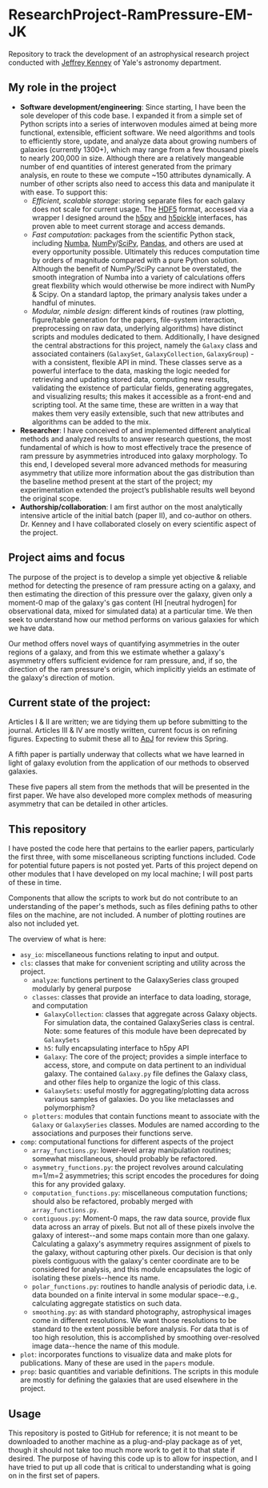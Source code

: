 # ResearchProject-RamPressure-EM-JK
Repository to track the development of an astrophysical research project conducted with [Jeffrey Kenney](http://www.astro.yale.edu/kenney/pages/index.html) of Yale's astronomy department.

## My role in the project
* **Software development/engineering**: Since starting, I have been the sole developer of this code base. I expanded it from a simple set of Python scripts into a series of interwoven modules aimed at being more functional, extensible, efficient software. We need algorithms and tools to efficiently store, update, and analyze data about growing numbers of galaxies (currently 1300+), which may range from a few thousand pixels to nearly 200,000 in size. Although there are a relatively mangeable number of end quantities of interest generated from the primary analysis, en route to these we compute ~150 attributes dynamically. A number of other scripts also need to access this data and manipulate it with ease. To support this:
	- *Efficient, scalable storage*: storing separate files for each galaxy does not scale for current usage. The [HDF5](https://www.hdfgroup.org/solutions/hdf5) format, accessed via a wrapper I designed around the [h5py](https://www.h5py.org/) and [h5pickle](https://github.com/DaanVanVugt/h5pickle) interfaces, has proven able to meet current storage and access demands.
	- *Fast computation*: packages from the scientific Python stack, including [Numba](https://numba.pydata.org/), [NumPy](https://numpy.org/)/[SciPy](https://www.scipy.org/), [Pandas](https://pandas.pydata.org/), and others are used at every opportunity possible. Ultimately this reduces computation time by orders of magnitude compared with a pure Python solution. Although the benefit of NumPy/SciPy cannot be overstated, the smooth integration of Numba into a variety of calculations offers great flexbility which would otherwise be more indirect with NumPy & Scipy. On a standard laptop, the primary analysis takes under a handful of minutes.
	- *Modular, nimble design*: different kinds of routines (raw plotting, figure/table generation for the papers, file-system interaction, preprocessing on raw data, underlying algorithms) have distinct scripts and modules dedicated to them. Additionally, I have designed the central abstractions for this project, namely the `Galaxy` class and associated containers (`GalaxySet`, `GalaxyCollection`, `GalaxyGroup`) - with a consistent, flexible API in mind. These classes serve as a powerful interface to the data, masking the logic needed for retrieving and updating stored data, computing new results, validating the existence of particular fields, generating aggregates, and visualizing results; this makes it accessible as a front-end and scripting tool. At the same time, these are written in a way that makes them very easily extensible, such that new attributes and algorithms can be added to the mix.
* **Researcher**: I have conceived of and implemented different analytical methods and analyzed results to answer research questions, the most fundamental of which is how to most effectively trace the presence of ram pressure by asymmetries introduced into galaxy morphology. To this end, I developed several more advanced methods for measuring asymmetry that utilize more information about the gas distribution than the baseline method present at the start of the project; my experimentation extended the project’s publishable results well beyond the original scope.
* **Authorship/collaboration**: I am first author on the most analytically intensive article of the initial batch (paper II), and co-author on others. Dr. Kenney and I have collaborated closely on every scientific aspect of the project.

## Project aims and focus
The purpose of the project is to develop a simple yet objective & reliable method for detecting the presence of ram pressure acting on a galaxy, and then estimating the direction of this pressure over the galaxy, given only a moment-0 map of the galaxy's gas content (HI [neutral hydrogen] for observational data, mixed for simulated data) at a particular time. We then seek to understand how our method performs on various galaxies for which we have data.

Our method offers novel ways of quantifying asymmetries in the outer regions of a galaxy, and from this we estimate whether a galaxy's asymmetry offers sufficient evidence for ram pressure, and, if so, the direction of the ram pressure's origin, which implicitly yields an estimate of the galaxy's direction of motion.

## Current state of the project:
Articles I & II are written; we are tidying them up before submitting to the journal. Articles III & IV are mostly written, current focus is on refining figures. Expecting to submit these all to [ApJ](https://iopscience.iop.org/journal/0004-637X) for review this Spring.

A fifth paper is partially underway that collects what we have learned in light of galaxy evolution from the application of our methods to observed galaxies.

These five papers all stem from the methods that will be presented in the first paper. We have also developed more complex methods of measuring asymmetry that can be detailed in other articles.

## This repository
I have posted the code here that pertains to the earlier papers, particularly the first three, with some miscellaneous scripting functions included. Code for potential future papers is not posted yet. Parts of this project depend on other modules that I have developed on my local machine; I will post parts of these in time.

Components that allow the scripts to work but do not contribute to an understanding of the paper's methods, such as files defining paths to other files on the machine, are not included. A number of plotting routines are also not included yet.

The overview of what is here:
* `asy_io`: miscellaneous functions relating to input and output.
* `cls`: classes that make for convenient scripting and utility across the project.
    - `analyze`: functions pertinent to the GalaxySeries class grouped modularly by general purpose
    - `classes`: classes that provide an interface to data loading, storage, and computation
        + `GalaxyCollection`: classes that aggregate across Galaxy objects. For simulation data, the contained GalaxySeries class is central. Note: some features of this module have been deprecated by `GalaxySets`
        + `h5`: fully encapsulating interface to h5py API
        + `Galaxy`: The core of the project; provides a simple interface to access, store, and compute on data pertinent to an individual galaxy. The contained `Galaxy.py` file defines the Galaxy class, and other files help to organize the logic of this class.
        + `GalaxySets`: useful mostly for aggregating/plotting data across various samples of galaxies. Do you like metaclasses and polymorphism?
    - `plotters`: modules that contain functions meant to associate with the `Galaxy` or `GalaxySeries` classes. Modules are named according to the associations and purposes their functions serve.
* `comp`: computational functions for different aspects of the project
    - `array_functions.py`: lower-level array manipulation routines; somewhat miscllaneous, should probably be refactored.
    - `asymmetry_functions.py`: the project revolves around calculating m=1/m=2 asymmetries; this script encodes the procedures for doing this for any provided galaxy.
    - `computation_functions.py`: miscellaneous computation functions; should also be refactored, probably merged with `array_functions.py`.
    - `contiguous.py`: Moment-0 maps, the raw data source, provide flux data across an array of pixels. But not all of these pixels involve the galaxy of interest--and some maps contain more than one galaxy. Calculating a galaxy's asymmetry requires assignment of pixels to the galaxy, without capturing other pixels. Our decision is that only pixels contiguous with the galaxy's center coordinate are to be considered for analysis, and this module encapsulates the logic of isolating these pixels--hence its name.
    - `polar_functions.py`: routines to handle analysis of periodic data, i.e. data bounded on a finite interval in some modular space--e.g., calculating aggregate statistics on such data.
    - `smoothing.py`: as with standard photography, astrophysical images come in different resolutions. We want those resolutions to be standard to the extent possible before analysis. For data that is of too high resolution, this is accomplished by smoothing over-resolved image data--hence the name of this module.
* `plot`: incorporates functions to visualize data and make plots for publications. Many of these are used in the `papers` module.
* `prop`: basic quantities and variable definitions. The scripts in this module are mostly for defining the galaxies that are used elsewhere in the project.

## Usage
This repository is posted to GitHub for reference; it is not meant to be downloaded to another machine as a plug-and-play package as of yet, though it should not take too much more work to get it to that state if desired. The purpose of having this code up is to allow for inspection, and I have tried to put up all code that is critical to understanding what is going on in the first set of papers.